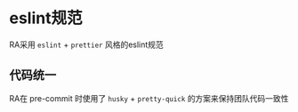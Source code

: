 # eslint规范

RA采用 `eslint` + `prettier` 风格的eslint规范

## 代码统一

RA在 pre-commit 时使用了 `husky` + `pretty-quick` 的方案来保持团队代码一致性